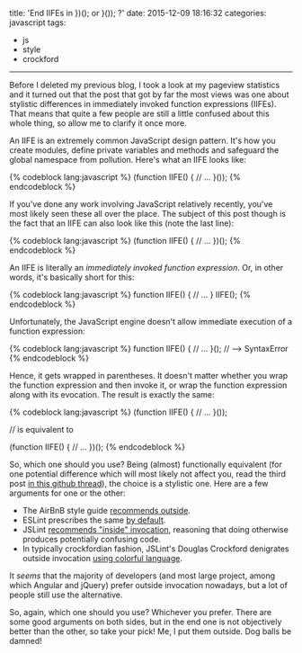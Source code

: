 title: 'End IIFEs in })(); or }()); ?'
date: 2015-12-09 18:16:32
categories: javascript
tags:
- js
- style
- crockford
---

Before I deleted my previous blog, I took a look at my pageview statistics and it turned out that the post that got by far the most views was one about stylistic differences in immediately invoked function expressions (IIFEs). That means that quite a few people are still a little confused about this whole thing, so allow me to clarify it once more.

An IIFE is an extremely common JavaScript design pattern. It's how you create modules, define private variables and methods and safeguard the global namespace from pollution. Here's what an IIFE looks like:

{% codeblock lang:javascript %}
(function IIFE() {
  // ...
}());
{% endcodeblock %}

If you've done any work involving JavaScript relatively recently, you've most likely seen these all over the place. The subject of this post though is the fact that an IIFE can also look like this (note the last line):

{% codeblock lang:javascript %}
(function IIFE() {
  // ...
})();
{% endcodeblock %}

<!-- more -->

An IIFE is literally an _immediately invoked function expression_. Or, in other words, it's basically short for this:

{% codeblock lang:javascript %}
function IIFE() {
  // ...
}
IIFE();
{% endcodeblock %}

Unfortunately, the JavaScript engine doesn't allow immediate execution of a function expression:

{% codeblock lang:javascript %}
function IIFE() {
  // ...
}();
// --> SyntaxError
{% endcodeblock %}

Hence, it gets wrapped in parentheses. It doesn't matter whether you wrap the function expression and then invoke it, or wrap the function expression along with its evocation. The result is exactly the same:

{% codeblock lang:javascript %}
(function IIFE() {
  // ...
}());

// is equivalent to

(function IIFE() {
  // ...
})();
{% endcodeblock %}

So, which one should you use? Being (almost) functionally equivalent (for one potential difference which will most likely not affect you, read the third post [in this github thread](https://github.com/airbnb/javascript/issues/21)), the choice is a stylistic one. Here are a few arguments for one or the other:

- The AirBnB style guide [recommends outside](https://github.com/airbnb/javascript#7.2).
- ESLint prescribes the same [by default](http://eslint.org/docs/rules/wrap-iife.html).
- JSLint [recommends "inside" invocation](https://jslinterrors.com/do-not-wrap-function-literals-in-parens), reasoning that doing otherwise produces potentially confusing code.
- In typically crockfordian fashion, JSLint's Douglas Crockford denigrates outside invocation [using colorful language](https://www.youtube.com/watch?v=eGArABpLy0k).

It _seems_ that the majority of developers (and most large project, among which Angular and jQuery) prefer outside invocation nowadays, but a lot of people still use the alternative.

So, again, which one should you use? Whichever you prefer. There are some good arguments on both sides, but in the end one is not objectively better than the other, so take your pick! Me, I put them outside. Dog balls be damned!

